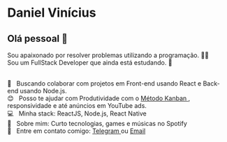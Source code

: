 # Daniel Vinícius

## Olá pessoal 👋
Sou apaixonado por resolver problemas utilizando a programação. 👨‍💻 <br/>
Sou um FullStack Developer que ainda está estudando. :boy:

 <br/> :purple_heart: &nbsp; Buscando colaborar com projetos em Front-end usando React e Back-end usando Node.js.
 <br/> :blush: &nbsp; Posso te ajudar com Produtividade com o <a href="https://blog.runrun.it/o-que-e-kanban/"> Método Kanban </a>, responsividade e até anúncios em YouTube ads.
 <br/> :computer: &nbsp; Minha stack: ReactJS, Node.js, React Native
 <br/> 💬  &nbsp; Sobre mim: Curto tecnologias, games e músicas no Spotify
 <br/> :email: &nbsp; Entre em contato comigo: <a href="https://t.me/DanielVini" target="_blank"> Telegram </a> ou  <a href="dev.dan.programador@gmail.com" target="_blank"> Email </a> 
